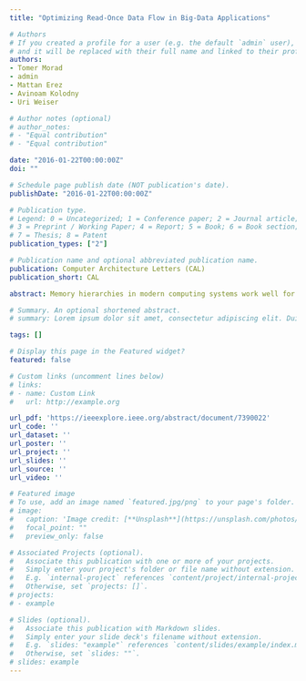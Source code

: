 ```yaml
---
title: "Optimizing Read-Once Data Flow in Big-Data Applications"

# Authors
# If you created a profile for a user (e.g. the default `admin` user), write the username (folder name) here 
# and it will be replaced with their full name and linked to their profile.
authors:
- Tomer Morad
- admin
- Mattan Erez
- Avinoam Kolodny
- Uri Weiser

# Author notes (optional)
# author_notes:
# - "Equal contribution"
# - "Equal contribution"

date: "2016-01-22T00:00:00Z"
doi: ""

# Schedule page publish date (NOT publication's date).
publishDate: "2016-01-22T00:00:00Z"

# Publication type.
# Legend: 0 = Uncategorized; 1 = Conference paper; 2 = Journal article;
# 3 = Preprint / Working Paper; 4 = Report; 5 = Book; 6 = Book section;
# 7 = Thesis; 8 = Patent
publication_types: ["2"]

# Publication name and optional abbreviated publication name.
publication: Computer Architecture Letters (CAL)
publication_short: CAL

abstract: Memory hierarchies in modern computing systems work well for workloads that exhibit temporal data locality. Data that is accessed frequently is brought closer to the computing cores, allowing faster access times, higher bandwidth, and reduced transmission energy. Many applications that work on big data, however, read data only once. When running these applications on modern computing systems, data that is not reused is nevertheless transmitted and copied into all memory hierarchy levels, leading to energy and bandwidth waste. In this paper we evaluate workloads dealing with read-once data and measure their energy consumption. We then modify the workloads so that data that is known to be used only once is transferred directly from storage into the CPU's last level cache, effectively bypassing DRAM and avoiding keeping unnecessary copies of the data. Our measurements on a real system show savings of up to 5 Watts in server power and up to 3.9% reduction in server energy when 160 GB of read-once data bypasses DRAM.

# Summary. An optional shortened abstract.
# summary: Lorem ipsum dolor sit amet, consectetur adipiscing elit. Duis posuere tellus ac convallis placerat. Proin tincidunt magna sed ex sollicitudin condimentum.

tags: []

# Display this page in the Featured widget?
featured: false

# Custom links (uncomment lines below)
# links:
# - name: Custom Link
#   url: http://example.org

url_pdf: 'https://ieeexplore.ieee.org/abstract/document/7390022'
url_code: ''
url_dataset: ''
url_poster: ''
url_project: ''
url_slides: ''
url_source: ''
url_video: ''

# Featured image
# To use, add an image named `featured.jpg/png` to your page's folder. 
# image:
#   caption: 'Image credit: [**Unsplash**](https://unsplash.com/photos/pLCdAaMFLTE)'
#   focal_point: ""
#   preview_only: false

# Associated Projects (optional).
#   Associate this publication with one or more of your projects.
#   Simply enter your project's folder or file name without extension.
#   E.g. `internal-project` references `content/project/internal-project/index.md`.
#   Otherwise, set `projects: []`.
# projects:
# - example

# Slides (optional).
#   Associate this publication with Markdown slides.
#   Simply enter your slide deck's filename without extension.
#   E.g. `slides: "example"` references `content/slides/example/index.md`.
#   Otherwise, set `slides: ""`.
# slides: example
---
```


